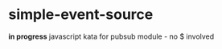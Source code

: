 simple-event-source
===================

__in progress__ javascript kata for pubsub module - no $ involved 
